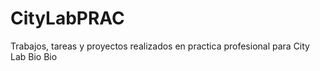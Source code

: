 # CityLabPRAC

Trabajos, tareas y proyectos realizados en practica profesional para City Lab Bio Bio
